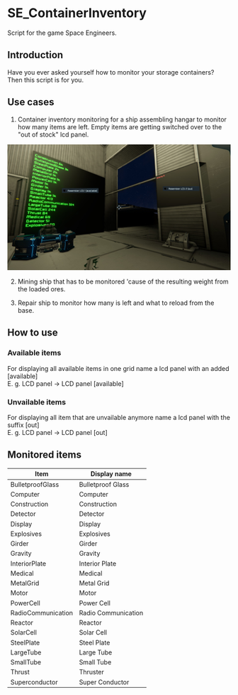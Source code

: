 # SE_ContainerInventory

Script for the game Space Engineers.

## Introduction
Have you ever asked yourself how to monitor your storage containers?
<br />
Then this script is for you.

## Use cases

1. Container inventory monitoring for a ship assembling hangar to monitor how many items are left. Empty items are getting switched over to the "out of stock" lcd panel.

![Screenshot showing two LCD panels with inventory content](images/inventoryScreenshot.jpg)

2. Mining ship that has to be monitored 'cause of the resulting weight from the loaded ores.

3. Repair ship to monitor how many is left and what to reload from the base.

## How to use

### Available items

For displaying all available items in one grid name a lcd panel with an added [available]
<br />
E. g. LCD panel -> LCD panel [available]

### Unvailable items

For displaying all item that are unvailable anymore name a lcd panel with the suffix [out]
<br />
E. g. LCD panel -> LCD panel [out]

## Monitored items

| Item | Display name |
| ----------- | ----------- |
| BulletproofGlass | Bulletproof Glass |
| Computer | Computer |
| Construction | Construction |
| Detector | Detector |
| Display | Display |
| Explosives | Explosives |
| Girder | Girder |
| Gravity | Gravity |
| InteriorPlate | Interior Plate |
| Medical | Medical |
| MetalGrid | Metal Grid |
| Motor | Motor |
| PowerCell | Power Cell |
| RadioCommunication | Radio Communication |
| Reactor | Reactor |
| SolarCell | Solar Cell |
| SteelPlate | Steel Plate |
| LargeTube | Large Tube |
| SmallTube | Small Tube |
| Thrust | Thruster |
| Superconductor | Super Conductor |
